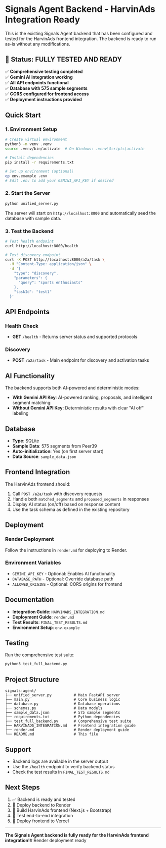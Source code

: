 # Signals Agent Backend - HarvinAds Integration Ready

This is the existing Signals Agent backend that has been configured and tested for the HarvinAds frontend integration. The backend is ready to run as-is without any modifications.

## 🎉 Status: FULLY TESTED AND READY

✅ **Comprehensive testing completed**  
✅ **Gemini AI integration working**  
✅ **All API endpoints functional**  
✅ **Database with 575 sample segments**  
✅ **CORS configured for frontend access**  
✅ **Deployment instructions provided**  

## Quick Start

### 1. Environment Setup

```bash
# Create virtual environment
python3 -m venv .venv
source .venv/bin/activate  # On Windows: .venv\Scripts\activate

# Install dependencies
pip install -r requirements.txt

# Set up environment (optional)
cp env.example .env
# Edit .env to add your GEMINI_API_KEY if desired
```

### 2. Start the Server

```bash
python unified_server.py
```

The server will start on `http://localhost:8000` and automatically seed the database with sample data.

### 3. Test the Backend

```bash
# Test health endpoint
curl http://localhost:8000/health

# Test discovery endpoint
curl -X POST http://localhost:8000/a2a/task \
  -H "Content-Type: application/json" \
  -d '{
    "type": "discovery",
    "parameters": {
      "query": "sports enthusiasts"
    },
    "taskId": "test1"
  }'
```

## API Endpoints

### Health Check
- **GET** `/health` - Returns server status and supported protocols

### Discovery
- **POST** `/a2a/task` - Main endpoint for discovery and activation tasks

## AI Functionality

The backend supports both AI-powered and deterministic modes:

- **With Gemini API Key**: AI-powered ranking, proposals, and intelligent segment matching
- **Without Gemini API Key**: Deterministic results with clear "AI off" labeling

## Database

- **Type**: SQLite
- **Sample Data**: 575 segments from Peer39
- **Auto-initialization**: Yes (on first server start)
- **Data Source**: `sample_data.json`

## Frontend Integration

The HarvinAds frontend should:

1. Call `POST /a2a/task` with discovery requests
2. Handle both `matched_segments` and `proposed_segments` in responses
3. Display AI status (on/off) based on response content
4. Use the task schema as defined in the existing repository

## Deployment

### Render Deployment
Follow the instructions in `render.md` for deploying to Render.

### Environment Variables
- `GEMINI_API_KEY` - Optional: Enables AI functionality
- `DATABASE_PATH` - Optional: Override database path
- `ALLOWED_ORIGINS` - Optional: CORS origins for frontend

## Documentation

- **Integration Guide**: `HARVINADS_INTEGRATION.md`
- **Deployment Guide**: `render.md`
- **Test Results**: `FINAL_TEST_RESULTS.md`
- **Environment Setup**: `env.example`

## Testing

Run the comprehensive test suite:

```bash
python3 test_full_backend.py
```

## Project Structure

```
signals-agent/
├── unified_server.py          # Main FastAPI server
├── main.py                    # Core business logic
├── database.py                # Database operations
├── schemas.py                 # Data models
├── sample_data.json           # 575 sample segments
├── requirements.txt           # Python dependencies
├── test_full_backend.py       # Comprehensive test suite
├── HARVINADS_INTEGRATION.md   # Frontend integration guide
├── render.md                  # Render deployment guide
└── README.md                  # This file
```

## Support

- Backend logs are available in the server output
- Use the `/health` endpoint to verify backend status
- Check the test results in `FINAL_TEST_RESULTS.md`

## Next Steps

1. ✅ Backend is ready and tested
2. 🔄 Deploy backend to Render
3. 🔄 Build HarvinAds frontend (Next.js + Bootstrap)
4. 🔄 Test end-to-end integration
5. 🔄 Deploy frontend to Vercel

---

**The Signals Agent backend is fully ready for the HarvinAds frontend integration!**# Render deployment ready
